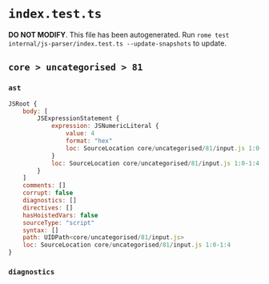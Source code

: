 # `index.test.ts`

**DO NOT MODIFY**. This file has been autogenerated. Run `rome test internal/js-parser/index.test.ts --update-snapshots` to update.

## `core > uncategorised > 81`

### `ast`

```javascript
JSRoot {
	body: [
		JSExpressionStatement {
			expression: JSNumericLiteral {
				value: 4
				format: "hex"
				loc: SourceLocation core/uncategorised/81/input.js 1:0-1:4
			}
			loc: SourceLocation core/uncategorised/81/input.js 1:0-1:4
		}
	]
	comments: []
	corrupt: false
	diagnostics: []
	directives: []
	hasHoistedVars: false
	sourceType: "script"
	syntax: []
	path: UIDPath<core/uncategorised/81/input.js>
	loc: SourceLocation core/uncategorised/81/input.js 1:0-1:4
}
```

### `diagnostics`

```

```
